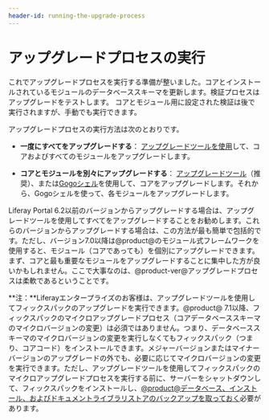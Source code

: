 ```yaml
---
header-id: running-the-upgrade-process
---
```


# アップグレードプロセスの実行

これでアップグレードプロセスを実行する準備が整いました。コアとインストールされているモジュールのデータベーススキーマを更新します。検証プロセスはアップグレードをテストします。
コアとモジュール用に設定された検証は後で実行されますが、手動でも実行できます。

アップグレードプロセスの実行方法は次のとおりです。

- **一度にすべてをアップグレードする**： [アップグレードツールを使用](/discover/deployment/-/knowledge_base/7-1/running-the-upgrade)して、コアおよびすべてのモジュールをアップグレードします。

- **コアとモジュールを別々にアップグレードする**： [アップグレードツール](/discover/deployment/-/knowledge_base/7-1/running-the-upgrade)（推奨）、または[Gogoシェル](/discover/deployment/-/knowledge_base/7-1/gogo-shell-commands-for-module-upgrades)を使用して、コアをアップグレードします。それから、Gogoシェルを使って、各モジュールをアップグレードします。

Liferay Portal 6.2以前のバージョンからアップグレードする場合は、アップグレードツールを使用してすべてをアップグレードすることをお勧めします。これらのバージョンからアップグレードする場合は、この方法が最も簡単で包括的です。ただし、バージョン7.0以降は@product@のモジュール式フレームワークを使用すると、モジュール（コアであっても）を個別にアップグレードできます。
まず、コアと最も重要なモジュールをアップグレードすることに集中した方が良いかもしれません。ここで大事なのは、@product-ver@アップグレードプロセスは柔軟であるということです。

**注：**Liferayエンタープライズのお客様は、アップグレードツールを使用してフィックスパックのアップグレードを実行できます。@product@ 7.1以降、フィックスパックのマイクロアップグレードプロセス（コアデータベーススキーマのマイクロバージョンの変更）は必須ではありません。つまり、データベーススキーマのマイクロバージョンの変更を実行しなくてもフィックスパック（つまり、コアコード）をインストールできます。メジャーバージョンまたはマイナーバージョンのアップグレードの外でも、必要に応じてマイクロバージョンの変更を実行できます。ただし、アップグレードツールを使用してフィックスパックのマイクロアップグレードプロセスを実行する前に、サーバーをシャットダウンして、フィックスパックをインストールし、[@product@データベース、インストール、およびドキュメントライブラリストアのバックアップを取っておく](/discover/deployment/-/knowledge_base/7-1/backing-up-a-liferay-installation)必要があります。
